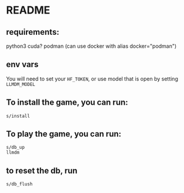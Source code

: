 # README

## requirements:
python3
cuda?
podman (can use docker with alias docker="podman")


## env vars
You will need to set your `HF_TOKEN`, or use model that is open by setting `LLMDM_MODEL`

## To install the game, you can run:

```
s/install
```

## To play the game, you can run:
```
s/db_up
llmdm
```

## to reset the db, run
```
s/db_flush
```
